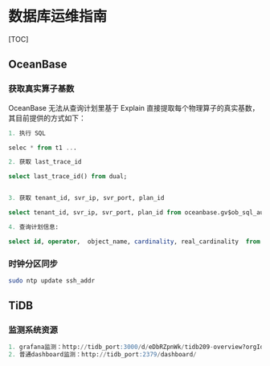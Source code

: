 # 数据库运维指南

[TOC]

## OceanBase

### 获取真实算子基数

OceanBase 无法从查询计划里基于 Explain 直接提取每个物理算子的真实基数，其目前提供的方式如下：

```sql
1. 执行 SQL

selec * from t1 ...

2. 获取 last_trace_id

select last_trace_id() from dual;


3. 获取 tenant_id, svr_ip, svr_port, plan_id

select tenant_id, svr_ip, svr_port, plan_id from oceanbase.gv$ob_sql_audit where trace_id = ?; 

4. 查询计划信息:

select id, operator,  object_name, cardinality, real_cardinality  from OCEANBASE.__ALL_VIRTUAL_SQL_PLAN where tenant_id = ? and svr_ip = ? and svr_port = ? and plan_id = ?;
```

### 时钟分区同步

```bash
sudo ntp update ssh_addr
```

## TiDB

### 监测系统资源

```sql
1. grafana监测：http://tidb_port:3000/d/eDbRZpnWk/tidb209-overview?orgId=1&refresh=30s 
2. 普通dashboard监测：http://tidb_port:2379/dashboard/
```

